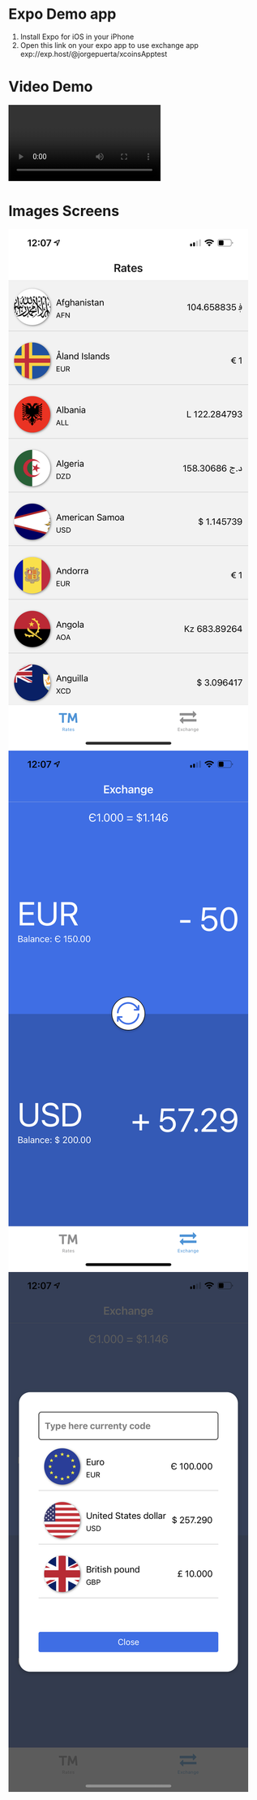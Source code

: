 # Expo Demo app

1. Install Expo for iOS in your iPhone
2. Open this link on your expo app to use exchange app exp://exp.host/@jorgepuerta/xcoinsApptest

# Video Demo 

![Video](https://github.com/jorgepuerta00/exchange_coins_mobile_app/blob/main/demo/demo_xcoins_exchange.MP4)

# Images Screens

![alt text](https://github.com/jorgepuerta00/exchange_coins_mobile_app/blob/main/demo/IMG_9609.PNG?raw=true)
![alt text](https://github.com/jorgepuerta00/exchange_coins_mobile_app/blob/main/demo/IMG_9610.PNG?raw=true)
![alt text](https://github.com/jorgepuerta00/exchange_coins_mobile_app/blob/main/demo/IMG_9611.PNG?raw=true)

